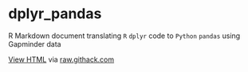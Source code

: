 # dplyr_pandas
R Markdown document translating `R` `dplyr` code to `Python` `pandas` using Gapminder data

[View HTML](https://rawcdn.githack.com/lwarode/dplyr_pandas/8c46438dfb871957fbe9d40730d1d937602ae148/dplyr_pandas.html) via [raw.githack.com](https://raw.githack.com/)